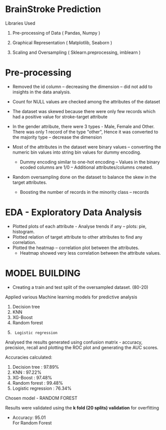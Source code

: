 # BrainStroke Prediction


Libraries Used

1. Pre-processing of Data ( Pandas, Numpy )

2. Graphical Representation ( Matplotlib, Seaborn )

3. Scaling and Oversampling ( Sklearn.preprocessing, imblearn )


# Pre-processing

* Removed the id column – decreasing the dimension – did not add to insights in the data analysis.

* Count for NULL values are checked among the attributes of the dataset

* The dataset was skewed because there were only few records which had a positive value for stroke-target attribute

* In the gender attribute, there were 3 types - Male, Female and Other. There was only 1 record of the type "other", Hence it was converted to the majority type – decrease the dimension

* Most of the attributes in the dataset were binary values – converting the numeric bin values into string bin values for dummy encoding.
  * Dummy encoding similar to one-hot encoding – Values in the binary ecoded columns are 1/0 – Additional attributes/columns created.

* Random oversampling done on the dataset to balance the skew in the target attributes.
  * Boosting the number of records in the minority class – records

# EDA - Exploratory Data Analysis

* Plotted plots of each attribute - Analyse trends if any – plots: pie, histogram.
* Plotted relation of target attribute to other attributes to find any correlation.
* Plotted the heatmap – correlation plot between the attributes.
  * Heatmap showed very less correlation between the attribute values.


# MODEL BUILDING

* Creating a train and test split of the oversampled dataset. (80-20)

Applied various Machine learning models for predictive analysis
1.	Decision tree
2.	KNN
3.	XG-Boost
4.	Random forest
5.      Logistic regression

Analysed the results generated using confusion matrix - accuracy, precision, recall and plotting the ROC plot and generating the AUC scores. <br>

Accuracies calculated:
1.	Decision tree       : 97.89%
2.	KNN : 97.22%
3.	XG-Boost : 97.48%
4.	Random forest : 99.48%
5.	Logistic regression : 76.34%

Chosen model - RANDOM FOREST

Results were validated using the **k fold (20 splits) validation** for overfitting 
+ Accuracy:  95.01 <br>
For Random Forest
